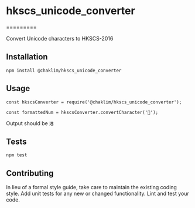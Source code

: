 # hkscs_unicode_converter
=========

Convert Unicode characters to HKSCS-2016

## Installation

  `npm install @chaklim/hkscs_unicode_converter`

## Usage

    const hkscsConverter = require('@chaklim/hkscs_unicode_converter');

    const formattedNum = hkscsConverter.convertCharacter('');
  
  
  Output should be `港`


## Tests

  `npm test`

## Contributing

In lieu of a formal style guide, take care to maintain the existing coding style. Add unit tests for any new or changed functionality. Lint and test your code.